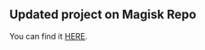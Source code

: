## Updated project on Magisk Repo

You can find it <a href='https://github.com/Magisk-Modules-Repo/magisk-google-dns'>HERE</a>.
